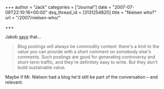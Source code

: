 +++
author = "Jack"
categories = ["Journal"]
date = "2007-07-09T22:10:16+00:00"
dsq_thread_id = [3131254820]
title = "Nielsen who?"
url = "/2007/nielsen-who/"

+++

Jakob [says][1] that&#8230; 

> Blog postings will always be commodity content: there's a limit to the value you can provide with a short comment on somebody else's comments. Such postings are good for generating controversy and short-term traffic, and they're definitely easy to write. But they don't build sustainable value.

Maybe if Mr. Nielson had a blog he'd still be part of the conversation &#8211; and relevant.

 [1]: http://www.useit.com/alertbox/articles-not-blogs.html
